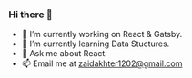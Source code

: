 ### Hi there 👋

- 🔭 I’m currently working on React & Gatsby.
- 🌱 I’m currently learning Data Stuctures.
- 💬 Ask me about React.
- 📫 Email me at zaidakhter1202@gmail.com
